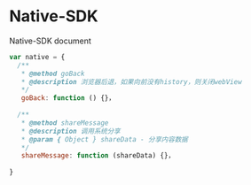# Native-SDK
Native-SDK document

```javascript
var native = {
  /**
   * @method goBack
   * @description 浏览器后退，如果向前没有history，则关闭webView
   */
   goBack: function () {}，
   
  /**
   * @method shareMessage
   * @description 调用系统分享
   * @param { Object } shareData - 分享内容数据
   */
   shareMessage: function (shareData) {}，
   
}

```
